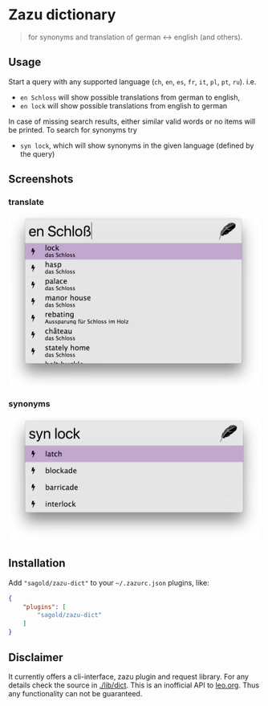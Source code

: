 # Zazu dictionary

> for synonyms and translation of german <-> english (and others).

## Usage

Start a query with any supported language (`ch`, `en`, `es`, `fr`, `it`, `pl`, `pt`, `ru`). i.e.

- `en Schloss` will show possible translations from german to english,
- `en lock` will show possible translations from english to german

In case of missing search results, either similar valid words or no items will be printed. To search for synonyms try

- `syn lock`, which will show synonyms in the given language (defined by the query)


## Screenshots

### translate
![translate](./screen_translate.png)

### synonyms
![synonyms](./screen_synonyms.png)


## Installation

Add `"sagold/zazu-dict"` to your `~/.zazurc.json` plugins, like:

```json
{
    "plugins": [
        "sagold/zazu-dict"
    ]
}
```

## Disclaimer

It currently offers a cli-interface, zazu plugin and request library. For any details check the source in [./lib/dict](./lib/dict). 
This is an inofficial API to [leo.org](http://www.leo.org). Thus any functionality can not be guaranteed.


